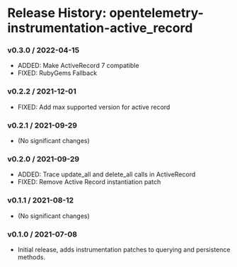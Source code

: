 # Release History: opentelemetry-instrumentation-active_record

### v0.3.0 / 2022-04-15

* ADDED: Make ActiveRecord 7 compatible 
* FIXED: RubyGems Fallback 

### v0.2.2 / 2021-12-01

* FIXED: Add max supported version for active record 

### v0.2.1 / 2021-09-29

* (No significant changes)

### v0.2.0 / 2021-09-29

* ADDED: Trace update_all and delete_all calls in ActiveRecord 
* FIXED: Remove Active Record instantiation patch 

### v0.1.1 / 2021-08-12

* (No significant changes)

### v0.1.0 / 2021-07-08

* Initial release, adds instrumentation patches to querying and persistence methods.
